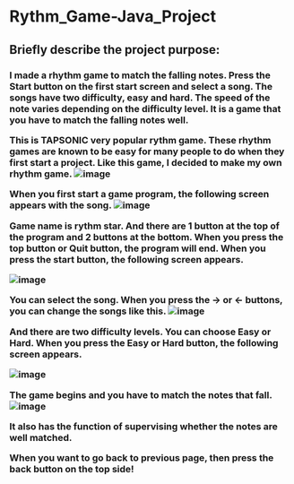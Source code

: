 # Rythm_Game-Java_Project

## Briefly describe the project purpose: 
<h3>
I made a rhythm game to match the falling notes. Press the Start button on the first start screen and select a song. The songs have two difficulty, easy and hard. The speed of the note varies depending on the difficulty level. It is a game that you have to match the falling notes well.

 
This is TAPSONIC very popular rythm game. These rhythm games are known to be easy for many people to do when they first start a project. Like this game, I decided to make my own rhythm game.
![image](https://user-images.githubusercontent.com/89234129/150329064-1d488bfc-a80c-48de-8dff-4919d026588b.png)

When you first start a game program, the following screen appears with the song.
![image](https://user-images.githubusercontent.com/89234129/150329081-8d2b3cc2-ce45-4087-87a7-d8371e5efada.png)

 
Game name is rythm star. And there are 1 button at the top of the program and 2 buttons at the bottom. When you press the top button or Quit button, the program will end. When you press the start button, the following screen appears.

 ![image](https://user-images.githubusercontent.com/89234129/150329104-d4fd0bf9-7aa1-4893-b9cb-d4bc22b30ae8.png)

You can select the song. When you press the -> or <- buttons, you can change the songs like this.
 ![image](https://user-images.githubusercontent.com/89234129/150329112-5139a144-3c3c-4f7b-a186-07b722b26445.png)

And there are two difficulty levels. You can choose Easy or Hard.
When you press the Easy or Hard button, the following screen appears.

 ![image](https://user-images.githubusercontent.com/89234129/150329125-0ebde82f-b1c8-4d29-9590-819455c8fd12.png)

The game begins and you have to match the notes that fall.  
![image](https://user-images.githubusercontent.com/89234129/150329138-9ed32b04-06dd-4333-a8f3-e4c246325a6b.png)

It also has the function of supervising whether the notes are well matched.

When you want to go back to previous page, then press the back button on the top side!</h3>
                                                     
                                                    
